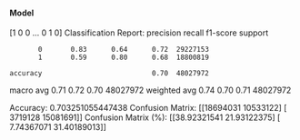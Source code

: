 #### Model
[1 0 0 ... 0 1 0]
Classification Report:
              precision    recall  f1-score   support

           0       0.83      0.64      0.72  29227153
           1       0.59      0.80      0.68  18800819

    accuracy                           0.70  48027972
   macro avg       0.71      0.72      0.70  48027972
weighted avg       0.74      0.70      0.71  48027972

Accuracy: 0.703251055447438
Confusion Matrix:
[[18694031 10533122]
 [ 3719128 15081691]]
Confusion Matrix (%):
[[38.92321541 21.93122375]
 [ 7.74367071 31.40189013]]
